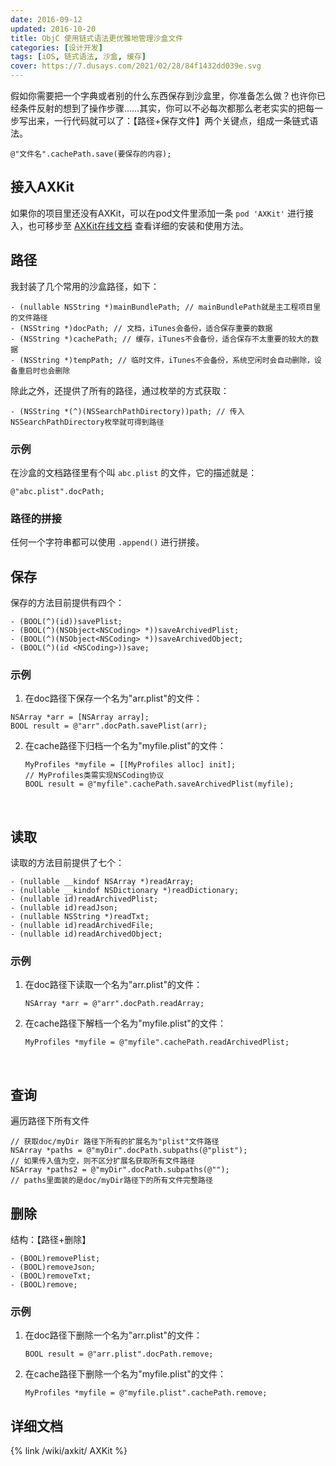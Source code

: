 ```yaml
---
date: 2016-09-12
updated: 2016-10-20
title: ObjC 使用链式语法更优雅地管理沙盒文件
categories: [设计开发]
tags: [iOS, 链式语法, 沙盒, 缓存]
cover: https://7.dusays.com/2021/02/28/84f1432dd039e.svg
---
```


假如你需要把一个字典或者别的什么东西保存到沙盒里，你准备怎么做？也许你已经条件反射的想到了操作步骤……其实，你可以不必每次都那么老老实实的把每一步写出来，一行代码就可以了：【路径+保存文件】两个关键点，组成一条链式语法。

<!-- more -->

```objc
@"文件名".cachePath.save(要保存的内容);
```


## 接入AXKit

如果你的项目里还没有AXKit，可以在pod文件里添加一条 `pod 'AXKit'` 进行接入，也可移步至 [AXKit在线文档](https://xaoxuu.com/wiki/axkit) 查看详细的安装和使用方法。



## 路径

我封装了几个常用的沙盒路径，如下：

```objc
- (nullable NSString *)mainBundlePath; // mainBundlePath就是主工程项目里的文件路径
- (NSString *)docPath; // 文档，iTunes会备份，适合保存重要的数据
- (NSString *)cachePath; // 缓存，iTunes不会备份，适合保存不太重要的较大的数据
- (NSString *)tempPath; // 临时文件，iTunes不会备份，系统空闲时会自动删除，设备重启时也会删除
```

除此之外，还提供了所有的路径，通过枚举的方式获取：

```objc
- (NSString *(^)(NSSearchPathDirectory))path; // 传入NSSearchPathDirectory枚举就可得到路径
```

### 示例

在沙盒的文档路径里有个叫 `abc.plist` 的文件，它的描述就是：

```objc
@"abc.plist".docPath;
```



### 路径的拼接

任何一个字符串都可以使用 `.append()` 进行拼接。





## 保存

保存的方法目前提供有四个：

```objc
- (BOOL(^)(id))savePlist;
- (BOOL(^)(NSObject<NSCoding> *))saveArchivedPlist;
- (BOOL(^)(NSObject<NSCoding> *))saveArchivedObject;
- (BOOL(^)(id <NSCoding>))save;
```

### 示例

1. 在doc路径下保存一个名为"arr.plist"的文件：

  ```objc
  NSArray *arr = [NSArray array];
  BOOL result = @"arr".docPath.savePlist(arr);
  ```

2. 在cache路径下归档一个名为"myfile.plist"的文件：

   ```objc
   MyProfiles *myfile = [[MyProfiles alloc] init];
   // MyProfiles类需实现NSCoding协议
   BOOL result = @"myfile".cachePath.saveArchivedPlist(myfile);
   ```

   ​



## 读取

读取的方法目前提供了七个：

```objc
- (nullable __kindof NSArray *)readArray;
- (nullable __kindof NSDictionary *)readDictionary;
- (nullable id)readArchivedPlist;
- (nullable id)readJson;
- (nullable NSString *)readTxt;
- (nullable id)readArchivedFile;
- (nullable id)readArchivedObject;
```

### 示例

1. 在doc路径下读取一个名为"arr.plist"的文件：

   ```objc
   NSArray *arr = @"arr".docPath.readArray;
   ```

2. 在cache路径下解档一个名为"myfile.plist"的文件：

   ```objc
   MyProfiles *myfile = @"myfile".cachePath.readArchivedPlist;
   ```

   ​

## 查询

遍历路径下所有文件

```objc
// 获取doc/myDir 路径下所有的扩展名为"plist"文件路径
NSArray *paths = @"myDir".docPath.subpaths(@"plist");
// 如果传入值为空，则不区分扩展名获取所有文件路径
NSArray *paths2 = @"myDir".docPath.subpaths(@"");
// paths里面装的是doc/myDir路径下的所有文件完整路径
```



## 删除

结构：【路径+删除】

```objc
- (BOOL)removePlist;
- (BOOL)removeJson;
- (BOOL)removeTxt;
- (BOOL)remove;
```

### 示例

1. 在doc路径下删除一个名为"arr.plist"的文件：

   ```objc
   BOOL result = @"arr.plist".docPath.remove;
   ```

2. 在cache路径下删除一个名为"myfile.plist"的文件：

   ```objc
   MyProfiles *myfile = @"myfile.plist".cachePath.remove;
   ```



## 详细文档

{% link /wiki/axkit/ AXKit %}
